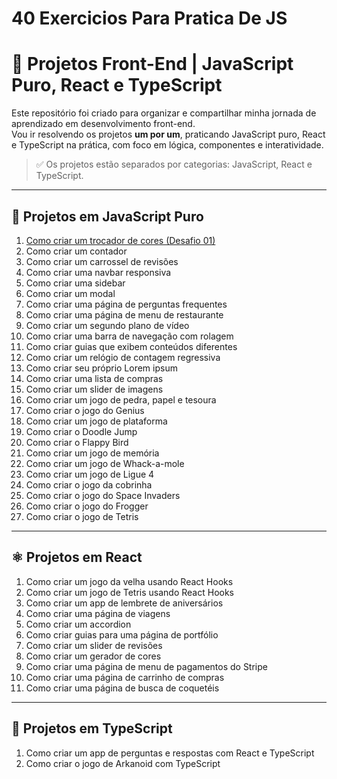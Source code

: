 # 40 Exercicios Para Pratica De JS
 
# 🚀 Projetos Front-End | JavaScript Puro, React e TypeScript

Este repositório foi criado para organizar e compartilhar minha jornada de aprendizado em desenvolvimento front-end.  
Vou ir resolvendo os projetos **um por um**, praticando JavaScript puro, React e TypeScript na prática, com foco em lógica, componentes e interatividade.

> ✅ Os projetos estão separados por categorias: JavaScript, React e TypeScript.

---

## 📁 Projetos em JavaScript Puro

1. [Como criar um trocador de cores (Desafio 01)](https://github.com/esdrasamarall/desafios-js-freecodecamp/blob/main/desafio-01.js)
2. Como criar um contador  
3. Como criar um carrossel de revisões  
4. Como criar uma navbar responsiva  
5. Como criar uma sidebar  
6. Como criar um modal  
7. Como criar uma página de perguntas frequentes  
8. Como criar uma página de menu de restaurante  
9. Como criar um segundo plano de vídeo  
10. Como criar uma barra de navegação com rolagem  
11. Como criar guias que exibem conteúdos diferentes  
12. Como criar um relógio de contagem regressiva  
13. Como criar seu próprio Lorem ipsum  
14. Como criar uma lista de compras  
15. Como criar um slider de imagens  
16. Como criar um jogo de pedra, papel e tesoura  
17. Como criar o jogo do Genius  
18. Como criar um jogo de plataforma  
19. Como criar o Doodle Jump  
20. Como criar o Flappy Bird  
21. Como criar um jogo de memória  
22. Como criar um jogo de Whack-a-mole  
23. Como criar um jogo de Ligue 4  
24. Como criar o jogo da cobrinha  
25. Como criar o jogo do Space Invaders  
26. Como criar o jogo do Frogger  
27. Como criar o jogo de Tetris  

---

## ⚛️ Projetos em React

1. Como criar um jogo da velha usando React Hooks  
2. Como criar um jogo de Tetris usando React Hooks  
3. Como criar um app de lembrete de aniversários  
4. Como criar uma página de viagens  
5. Como criar um accordion  
6. Como criar guias para uma página de portfólio  
7. Como criar um slider de revisões  
8. Como criar um gerador de cores  
9. Como criar uma página de menu de pagamentos do Stripe  
10. Como criar uma página de carrinho de compras  
11. Como criar uma página de busca de coquetéis  

---

## 📘 Projetos em TypeScript

1. Como criar um app de perguntas e respostas com React e TypeScript  
2. Como criar o jogo de Arkanoid com TypeScript  
